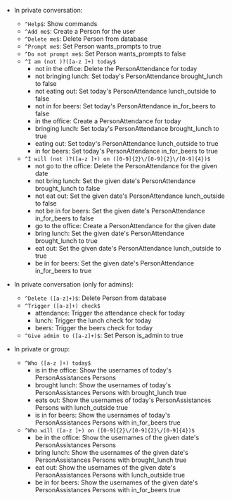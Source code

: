 * In private conversation:
  * `^Help$`: Show commands
  * `^Add me$`: Create a Person for the user
  * `^Delete me$`: Delete Person from database
  * `^Prompt me$`: Set Person wants_prompts to true
  * `^Do not prompt me$`: Set Person wants_prompts to false
  * `^I am (not )?([a-z ]+) today$`
    * not in the office: Delete the PersonAttendance for today
    * not bringing lunch: Set today's PersonAttendance brought_lunch to false
    * not eating out: Set today's PersonAttendance lunch_outside to false
    * not in for beers: Set today's PersonAttendance in_for_beers to false
    * in the office: Create a PersonAttendance for today
    * bringing lunch: Set today's PersonAttendance brought_lunch to true
    * eating out: Set today's PersonAttendance lunch_outside to true
    * in for beers: Set today's PersonAttendance in_for_beers to true
  * `^I will (not )?([a-z ]+) on ([0-9]{2}\/[0-9]{2}\/[0-9]{4})$`
    * not go to the office: Delete the PersonAttendance for the given date
    * not bring lunch: Set the given date's PersonAttendance brought_lunch to false
    * not eat out: Set the given date's PersonAttendance lunch_outside to false
    * not be in for beers: Set the given date's PersonAttendance in_for_beers to false
    * go to the office: Create a PersonAttendance for the given date
    * bring lunch: Set the given date's PersonAttendance brought_lunch to true
    * eat out: Set the given date's PersonAttendance lunch_outside to true
    * be in for beers: Set the given date's PersonAttendance in_for_beers to true

* In private conversation (only for admins):
  * `^Delete ([a-z]+)$`: Delete Person from database
  * `^Trigger ([a-z]+) check$`
    * attendance: Trigger the attendance check for today
    * lunch: Trigger the lunch check for today
    * beers: Trigger the beers check for today
  * `^Give admin to ([a-z]+)$`: Set Person is_admin to true
* In private or group:
  * `^Who ([a-z ]+) today$`
    * is in the office: Show the usernames of today's PersonAssistances Persons
    * brought lunch: Show the usernames of today's PersonAssistances Persons with brought_lunch true
    * eats out: Show the usernames of today's PersonAssistances Persons with lunch_outside true
    * is in for beers: Show the usernames of today's PersonAssistances Persons with in_for_beers true
  * `^Who will ([a-z ]+) on ([0-9]{2}\/[0-9]{2}\/[0-9]{4})$`
    * be in the office: Show the usernames of the given date's PersonAssistances Persons
    * bring lunch: Show the usernames of the given date's PersonAssistances Persons with brought_lunch true
    * eat out: Show the usernames of the given date's PersonAssistances Persons with lunch_outside true
    * be in for beers: Show the usernames of the given date's PersonAssistances Persons with in_for_beers true
